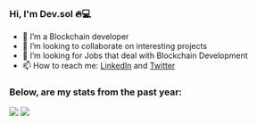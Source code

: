  ### Hi, I'm Dev.sol 🔥💻 
<!-- <p align= "center">
     <img title="Anugo" height="500" src="https://i.imgur.com/jS36FFZ.gif" width="100%"/>
</p> -->
<!-- ![Welcome to my hub](https://i.imgur.com/jS36FFZ.gif) -->

- 🌱 I’m a Blockchain developer
- 👯 I’m looking to collaborate on interesting projects
- 🤔 I’m looking for Jobs that deal with Blockchain Development 
- 📫 How to reach me: [LinkedIn](https://www.linkedin.com/in/chukwuanugo-eke-b07684280) and [Twitter](https://twitter.com/Devsol_crypt)

### Below, are my stats from the past year: 
<p align = "left">
  <img src = "https://github-readme-stats.vercel.app/api?username=Anugo1&show_icons=true&count_private=true&theme=gotham&hide_border=false&bg_color=00000000"/>
  <img src = "https://github-readme-stats.vercel.app/api/top-langs/?username=Anugo1&layout=compact&hide_border=false&theme=gotham&bg_color=00000000"/>
</p>
